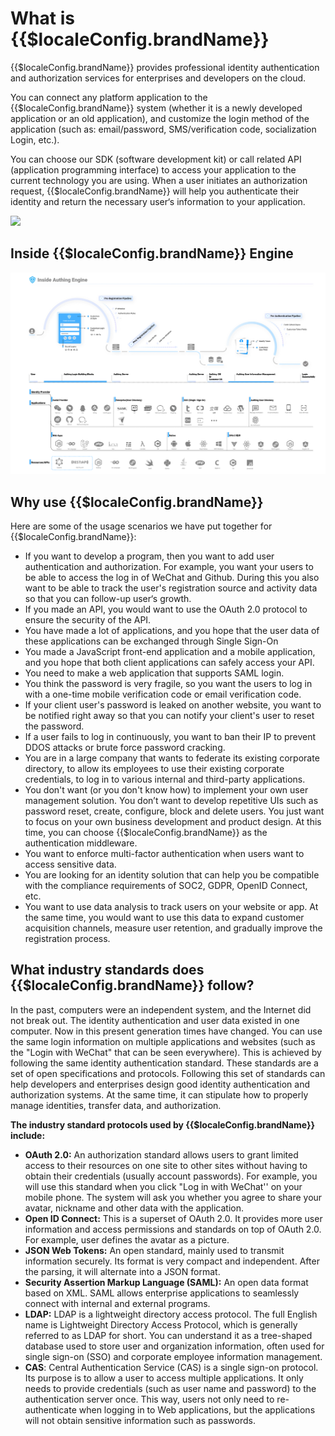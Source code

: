 # What is {{$localeConfig.brandName}}

<LastUpdated/>

{{$localeConfig.brandName}} provides professional identity authentication and authorization services for enterprises and developers on the cloud.

You can connect any platform application to the {{$localeConfig.brandName}} system (whether it is a newly developed application or an old application), and customize the login method of the application (such as: email/password, SMS/verification code, socialization Login, etc.).

You can choose our SDK (software development kit) or call related API (application programming interface) to access your application to the current technology you are using. When a user initiates an authorization request, {{$localeConfig.brandName}} will help you authenticate their identity and return the necessary user‘s information to your application.

![](~@imagesEnUs/concepts/approw-connect.png)

## Inside {{$localeConfig.brandName}} Engine

![](./images/inside-authing.png)

## Why use {{$localeConfig.brandName}}

Here are some of the usage scenarios we have put together for {{$localeConfig.brandName}}:

- If you want to develop a program, then you want to add user authentication and authorization. For example, you want your users to be able to access the log in of WeChat and Github. During this you also want to be able to track the user's registration source and activity data so that you can follow-up user‘s growth.
- If you made an API, you would want to use the OAuth 2.0 protocol to ensure the security of the API.
- You have made a lot of applications, and you hope that the user data of these applications can be exchanged through Single Sign-On
- You made a JavaScript front-end application and a mobile application, and you hope that both client applications can safely access your API.
- You need to make a web application that supports SAML login.
- You think the password is very fragile, so you want the users to log in with a one-time mobile verification code or email verification code.
- If your client user's password is leaked on another website, you want to be notified right away so that you can notify your client's user to reset the password.
- If a user fails to log in continuously, you want to ban their IP to prevent DDOS attacks or brute force password cracking.
- You are in a large company that wants to federate its existing corporate directory, to allow its employees to use their existing corporate credentials, to log in to various internal and third-party applications.
- You don't want (or you don't know how) to implement your own user management solution. You don’t want to develop repetitive UIs such as password reset, create, configure, block and delete users. You just want to focus on your own business development and product design. At this time, you can choose {{$localeConfig.brandName}} as the authentication middleware.
- You want to enforce multi-factor authentication when users want to access sensitive data.
- You are looking for an identity solution that can help you be compatible with the compliance requirements of SOC2, GDPR, OpenID Connect, etc.
- You want to use data analysis to track users on your website or app. At the same time, you would want to use this data to expand customer acquisition channels, measure user retention, and gradually improve the registration process.

## What industry standards does {{$localeConfig.brandName}} follow?

In the past, computers were an independent system, and the Internet did not break out. The identity authentication and user data existed in one computer. Now in this present generation times have changed. You can use the same login information on multiple applications and websites (such as the "Login with WeChat" that can be seen everywhere). This is achieved by following the same identity authentication standard. These standards are a set of open specifications and protocols. Following this set of standards can help developers and enterprises design good identity authentication and authorization systems. At the same time, it can stipulate how to properly manage identities, transfer data, and authorization.

**The industry standard protocols used by {{$localeConfig.brandName}} include:**

- **OAuth 2.0:** An authorization standard allows users to grant limited access to their resources on one site to other sites without having to obtain their credentials (usually account passwords). For example, you will use this standard when you click "Log in with WeChat'' on your mobile phone. The system will ask you whether you agree to share your avatar, nickname and other data with the application.
- **Open ID Connect:** This is a superset of OAuth 2.0. It provides more user information and access permissions and standards on top of OAuth 2.0. For example, user defines the avatar as a picture.
- **JSON Web Tokens:** An open standard, mainly used to transmit information securely. Its format is very compact and independent. After the parsing, it will alternate into a JSON format.
- **Security Assertion Markup Language (SAML):** An open data format based on XML. SAML allows enterprise applications to seamlessly connect with internal and external programs.
- **LDAP:** LDAP is a lightweight directory access protocol. The full English name is Lightweight Directory Access Protocol, which is generally referred to as LDAP for short. You can understand it as a tree-shaped database used to store user and organization information, often used for single sign-on (SSO) and corporate employee information management.
- **CAS**: Central Authentication Service (CAS) is a single sign-on protocol. Its purpose is to allow a user to access multiple applications. It only needs to provide credentials (such as user name and password) to the authentication server once. This way, users not only need to re-authenticate when logging in to Web applications, but the applications will not obtain sensitive information such as passwords.
